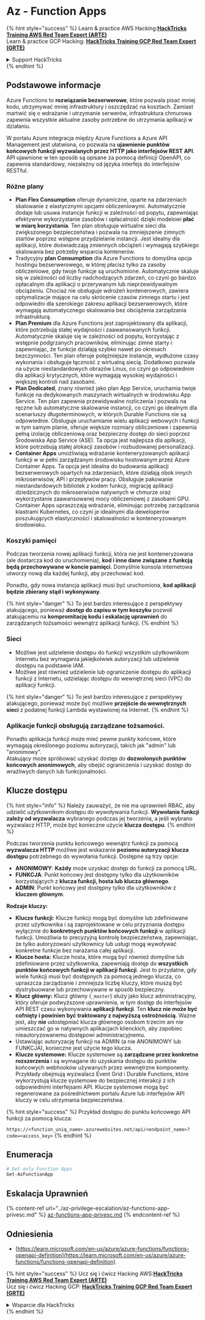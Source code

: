 # Az - Function Apps

{% hint style="success" %}
Learn & practice AWS Hacking:<img src="../../../.gitbook/assets/image (1) (1) (1) (1).png" alt="" data-size="line">[**HackTricks Training AWS Red Team Expert (ARTE)**](https://training.hacktricks.xyz/courses/arte)<img src="../../../.gitbook/assets/image (1) (1) (1) (1).png" alt="" data-size="line">\
Learn & practice GCP Hacking: <img src="../../../.gitbook/assets/image (2) (1).png" alt="" data-size="line">[**HackTricks Training GCP Red Team Expert (GRTE)**<img src="../../../.gitbook/assets/image (2) (1).png" alt="" data-size="line">](https://training.hacktricks.xyz/courses/grte)

<details>

<summary>Support HackTricks</summary>

* Check the [**subscription plans**](https://github.com/sponsors/carlospolop)!
* **Join the** 💬 [**Discord group**](https://discord.gg/hRep4RUj7f) or the [**telegram group**](https://t.me/peass) or **follow** us on **Twitter** 🐦 [**@hacktricks\_live**](https://twitter.com/hacktricks_live)**.**
* **Share hacking tricks by submitting PRs to the** [**HackTricks**](https://github.com/carlospolop/hacktricks) and [**HackTricks Cloud**](https://github.com/carlospolop/hacktricks-cloud) github repos.

</details>
{% endhint %}

## Podstawowe informacje

Azure Functions to **rozwiązanie bezserwerowe**, które pozwala pisać mniej kodu, utrzymywać mniej infrastruktury i oszczędzać na kosztach. Zamiast martwić się o wdrażanie i utrzymanie serwerów, infrastruktura chmurowa zapewnia wszystkie aktualne zasoby potrzebne do utrzymania aplikacji w działaniu.

W portalu Azure integracja między Azure Functions a Azure API Management jest ułatwiona, co pozwala na **ujawnienie punktów końcowych funkcji wyzwalanych przez HTTP jako interfejsów REST API**. API ujawnione w ten sposób są opisane za pomocą definicji OpenAPI, co zapewnia standardowy, niezależny od języka interfejs do interfejsów RESTful.

### Różne plany

* **Plan Flex Consumption** oferuje dynamiczne, oparte na zdarzeniach skalowanie z elastycznymi opcjami obliczeniowymi. Automatycznie dodaje lub usuwa instancje funkcji w zależności od popytu, zapewniając efektywne wykorzystanie zasobów i opłacalność dzięki modelowi **płać w miarę korzystania**. Ten plan obsługuje wirtualne sieci dla zwiększonego bezpieczeństwa i pozwala na zmniejszenie zimnych startów poprzez wstępne przydzielanie instancji. Jest idealny dla aplikacji, które doświadczają zmiennych obciążeń i wymagają szybkiego skalowania bez potrzeby wsparcia kontenerów.
* Tradycyjny **plan Consumption** dla Azure Functions to domyślna opcja hostingu bezserwerowego, w której płacisz tylko za zasoby obliczeniowe, gdy twoje funkcje są uruchomione. Automatycznie skaluje się w zależności od liczby nadchodzących zdarzeń, co czyni go bardzo opłacalnym dla aplikacji o przerywanym lub nieprzewidywalnym obciążeniu. Chociaż nie obsługuje wdrożeń kontenerowych, zawiera optymalizacje mające na celu skrócenie czasów zimnego startu i jest odpowiedni dla szerokiego zakresu aplikacji bezserwerowych, które wymagają automatycznego skalowania bez obciążenia zarządzania infrastrukturą.
* **Plan Premium** dla Azure Functions jest zaprojektowany dla aplikacji, które potrzebują stałej wydajności i zaawansowanych funkcji. Automatycznie skaluje się w zależności od popytu, korzystając z wstępnie podgrzanych pracowników, eliminując zimne starty i zapewniając, że funkcje działają szybko nawet po okresach bezczynności. Ten plan oferuje potężniejsze instancje, wydłużone czasy wykonania i obsługuje łączność z wirtualną siecią. Dodatkowo pozwala na użycie niestandardowych obrazów Linux, co czyni go odpowiednim dla aplikacji krytycznych, które wymagają wysokiej wydajności i większej kontroli nad zasobami.
* **Plan Dedicated**, znany również jako plan App Service, uruchamia twoje funkcje na dedykowanych maszynach wirtualnych w środowisku App Service. Ten plan zapewnia przewidywalne rozliczenia i pozwala na ręczne lub automatyczne skalowanie instancji, co czyni go idealnym dla scenariuszy długoterminowych, w których Durable Functions nie są odpowiednie. Obsługuje uruchamianie wielu aplikacji webowych i funkcji w tym samym planie, oferuje większe rozmiary obliczeniowe i zapewnia pełną izolację obliczeniową oraz bezpieczny dostęp do sieci poprzez Środowiska App Service (ASE). Ta opcja jest najlepsza dla aplikacji, które potrzebują stałej alokacji zasobów i rozbudowanej personalizacji.
* **Container Apps** umożliwiają wdrażanie konteneryzowanych aplikacji funkcji w w pełni zarządzanym środowisku hostowanym przez Azure Container Apps. Ta opcja jest idealna do budowania aplikacji bezserwerowych opartych na zdarzeniach, które działają obok innych mikroserwisów, API i przepływów pracy. Obsługuje pakowanie niestandardowych bibliotek z kodem funkcji, migrację aplikacji dziedzicznych do mikroserwisów natywnych w chmurze oraz wykorzystanie zaawansowanej mocy obliczeniowej z zasobami GPU. Container Apps upraszczają wdrażanie, eliminując potrzebę zarządzania klastrami Kubernetes, co czyni je idealnymi dla deweloperów poszukujących elastyczności i skalowalności w konteneryzowanym środowisku.

### **Koszyki pamięci**

Podczas tworzenia nowej aplikacji funkcji, która nie jest konteneryzowana (ale dostarcza kod do uruchomienia), **kod i inne dane związane z funkcją będą przechowywane w koncie pamięci**. Domyślnie konsola internetowa utworzy nową dla każdej funkcji, aby przechować kod.

Ponadto, gdy nowa instancja aplikacji musi być uruchomiona, **kod aplikacji będzie zbierany stąd i wykonywany**.

{% hint style="danger" %}
To jest bardzo interesujące z perspektywy atakującego, ponieważ **dostęp do zapisu w tym koszyku** pozwoli atakującemu na **kompromitację kodu i eskalację uprawnień** do zarządzanych tożsamości wewnątrz aplikacji funkcji.
{% endhint %}

### Sieci

* Możliwe jest udzielenie dostępu do funkcji wszystkim użytkownikom Internetu bez wymagania jakiejkolwiek autoryzacji lub udzielenie dostępu na podstawie IAM.
* Możliwe jest również udzielenie lub ograniczenie dostępu do aplikacji funkcji z Internetu, udzielając dostępu do wewnętrznej sieci (VPC) do aplikacji funkcji.

{% hint style="danger" %}
To jest bardzo interesujące z perspektywy atakującego, ponieważ może być możliwe **przejście do wewnętrznych sieci** z podatnej funkcji Lambda wystawionej na Internet.
{% endhint %}

### **Aplikacje funkcji obsługują zarządzane tożsamości.**

Ponadto aplikacja funkcji może mieć pewne punkty końcowe, które wymagają określonego poziomu autoryzacji, takich jak "admin" lub "anonimowy".\
Atakujący może spróbować uzyskać dostęp do **dozwolonych punktów końcowych anonimowych**, aby obejść ograniczenia i uzyskać dostęp do wrażliwych danych lub funkcjonalności.

## Klucze dostępu

{% hint style="info" %}
Należy zauważyć, że nie ma uprawnień RBAC, aby udzielić użytkownikom dostępu do wywoływania funkcji. **Wywołanie funkcji zależy od wyzwalacza** wybranego podczas jej tworzenia, a jeśli wybrano wyzwalacz HTTP, może być konieczne użycie **klucza dostępu**.
{% endhint %}

Podczas tworzenia punktu końcowego wewnątrz funkcji za pomocą **wyzwalacza HTTP** możliwe jest wskazanie **poziomu autoryzacji klucza dostępu** potrzebnego do wywołania funkcji. Dostępne są trzy opcje:

* **ANONIMOWY**: **Każdy** może uzyskać dostęp do funkcji za pomocą URL.
* **FUNKCJA**: Punkt końcowy jest dostępny tylko dla użytkowników korzystających z **klucza funkcji, hosta lub klucza głównego**.
* **ADMIN**: Punkt końcowy jest dostępny tylko dla użytkowników z **kluczem głównym**.

**Rodzaje kluczy:**

* **Klucze funkcji:** Klucze funkcji mogą być domyślne lub zdefiniowane przez użytkownika i są zaprojektowane w celu przyznania dostępu wyłącznie do **konkretnych punktów końcowych funkcji** w aplikacji funkcji. Umożliwia to precyzyjną kontrolę bezpieczeństwa, zapewniając, że tylko autoryzowani użytkownicy lub usługi mogą wywoływać konkretne funkcje bez narażania całej aplikacji.
* **Klucze hosta:** Klucze hosta, które mogą być również domyślne lub zdefiniowane przez użytkownika, zapewniają dostęp do **wszystkich punktów końcowych funkcji w aplikacji funkcji**. Jest to przydatne, gdy wiele funkcji musi być dostępnych za pomocą jednego klucza, co upraszcza zarządzanie i zmniejsza liczbę kluczy, które muszą być dystrybuowane lub przechowywane w sposób bezpieczny.
* **Klucz główny:** Klucz główny (`_master`) służy jako klucz administracyjny, który oferuje podwyższone uprawnienia, w tym dostęp do interfejsów API REST czasu wykonywania **aplikacji funkcji**. Ten **klucz nie może być cofnięty i powinien być traktowany z najwyższą ostrożnością**. Ważne jest, aby **nie** udostępniać klucza głównego osobom trzecim ani nie umieszczać go w natywnych aplikacjach klienckich, aby zapobiec nieautoryzowanemu dostępowi administracyjnemu.
* Ustawiając autoryzację funkcji na ADMIN (a nie ANONIMOWY lub FUNKCJA), konieczne jest użycie tego klucza.
* **Klucze systemowe:** Klucze systemowe są **zarządzane przez konkretne rozszerzenia** i są wymagane do uzyskania dostępu do punktów końcowych webhooków używanych przez wewnętrzne komponenty. Przykłady obejmują wyzwalacz Event Grid i Durable Functions, które wykorzystują klucze systemowe do bezpiecznej interakcji z ich odpowiednimi interfejsami API. Klucze systemowe mogą być regenerowane za pośrednictwem portalu Azure lub interfejsów API kluczy w celu utrzymania bezpieczeństwa.

{% hint style="success" %}
Przykład dostępu do punktu końcowego API funkcji za pomocą klucza:

`https://<function_uniq_name>.azurewebsites.net/api/<endpoint_name>?code=<access_key>`
{% endhint %}

## Enumeracja
```powershell
# Get only Function Apps
Get-AzFunctionApp
```
## Eskalacja Uprawnień

{% content-ref url="../az-privilege-escalation/az-functions-app-privesc.md" %}
[az-functions-app-privesc.md](../az-privilege-escalation/az-functions-app-privesc.md)
{% endcontent-ref %}

## Odniesienia

* [https://learn.microsoft.com/en-us/azure/azure-functions/functions-openapi-definition](https://learn.microsoft.com/en-us/azure/azure-functions/functions-openapi-definition)

{% hint style="success" %}
Ucz się i ćwicz Hacking AWS:<img src="../../../.gitbook/assets/image (1) (1) (1) (1).png" alt="" data-size="line">[**HackTricks Training AWS Red Team Expert (ARTE)**](https://training.hacktricks.xyz/courses/arte)<img src="../../../.gitbook/assets/image (1) (1) (1) (1).png" alt="" data-size="line">\
Ucz się i ćwicz Hacking GCP: <img src="../../../.gitbook/assets/image (2) (1).png" alt="" data-size="line">[**HackTricks Training GCP Red Team Expert (GRTE)**<img src="../../../.gitbook/assets/image (2) (1).png" alt="" data-size="line">](https://training.hacktricks.xyz/courses/grte)

<details>

<summary>Wsparcie dla HackTricks</summary>

* Sprawdź [**plany subskrypcyjne**](https://github.com/sponsors/carlospolop)!
* **Dołącz do** 💬 [**grupy Discord**](https://discord.gg/hRep4RUj7f) lub [**grupy telegram**](https://t.me/peass) lub **śledź** nas na **Twitterze** 🐦 [**@hacktricks\_live**](https://twitter.com/hacktricks_live)**.**
* **Dziel się trikami hackingowymi, przesyłając PR-y do** [**HackTricks**](https://github.com/carlospolop/hacktricks) i [**HackTricks Cloud**](https://github.com/carlospolop/hacktricks-cloud) repozytoriów github.

</details>
{% endhint %}
